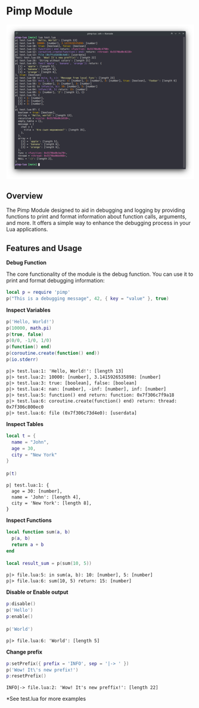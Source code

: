 # Pimp Module
![Screenshot](https://github.com/uriid1/scrfmp/blob/main/pimp/pimp.png)

## Overview
The Pimp Module designed to aid in debugging and logging by providing functions to print and format information about function calls, arguments, and more. It offers a simple way to enhance the debugging process in your Lua applications.

## Features and Usage
**Debug Function**

The core functionality of the module is the debug function. You can use it to print and format debugging information:

```lua
local p = require 'pimp'
p("This is a debugging message", 42, { key = "value" }, true)
```

**Inspect Variables**
```lua
p('Hello, World!')
p(10000, math.pi)
p(true, false)
p(0/0, -1/0, 1/0)
p(function() end)
p(coroutine.create(function() end))
p(io.stderr)
```
```
p|> test.lua:1: 'Hello, World!': [length 13]
p|> test.lua:2: 10000: [number], 3.1415926535898: [number]
p|> test.lua:3: true: [boolean], false: [boolean]
p|> test.lua:4: nan: [number], -inf: [number], inf: [number]
p|> test.lua:5: function() end return: function: 0x7f306c7f9a18
p|> test.lua:6: coroutine.create(function() end) return: thread: 0x7f306c800ec0
p|> test.lua:6: file (0x7f306c73d4e0): [userdata]
```

**Inspect Tables**
```lua
local t = {
  name = "John",
  age = 30,
  city = "New York"
}

p(t)
```
```
p| test.lua:1: {
  age = 30: [number],
  name = 'John': [length 4],
  city = 'New York': [length 8],
}
```

**Inspect Functions**
```lua
local function sum(a, b)
  p(a, b)
  return a + b
end

local result_sum = p(sum(10, 5))
```
```
p|> file.lua:5: in sum(a, b): 10: [number], 5: [number]
p|> file.lua:6: sum(10, 5) return: 15: [number]
```

**Disable or Enable output**
```lua
p:disable()
p('Hello')
p:enable()

p('World')
```
```
p|> file.lua:6: 'World': [length 5]
```

**Change prefix**
```lua
p:setPrefix({ prefix = 'INFO', sep = '|-> ' })
p('Wow! It\'s new prefix!')
p:resetPrefix()
```
```
INFO|-> file.lua:2: 'Wow! It's new preffix!': [length 22]
```

*See test.lua for more examples
